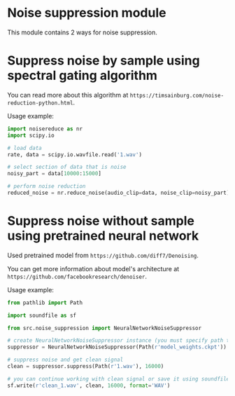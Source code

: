 # Noise suppression module

This module contains 2 ways for noise suppression.

# Suppress noise by sample using spectral gating algorithm
You can read more about this algorithm at ``https://timsainburg.com/noise-reduction-python.html``.

Usage example:
```python
import noisereduce as nr
import scipy.io

# load data
rate, data = scipy.io.wavfile.read('1.wav')

# select section of data that is noise
noisy_part = data[10000:15000]

# perform noise reduction
reduced_noise = nr.reduce_noise(audio_clip=data, noise_clip=noisy_part)
```

# Suppress noise without sample using pretrained neural network
Used pretrained model from ``https://github.com/diff7/Denoising``.

You can get more information about model's architecture at ``https://github.com/facebookresearch/denoiser``.

Usage example:
```python
from pathlib import Path

import soundfile as sf

from src.noise_suppression import NeuralNetworkNoiseSuppressor

# create NeuralNetworkNoiseSuppressor instance (you must specify path to weights)
suppressor = NeuralNetworkNoiseSuppressor(Path(r'model_weights.ckpt'))

# suppress noise and get clean signal
clean = suppressor.suppress(Path(r'1.wav'), 16000)

# you can continue working with clean signal or save it using soundfile
sf.write(r'clean_1.wav', clean, 16000, format='WAV')
```
